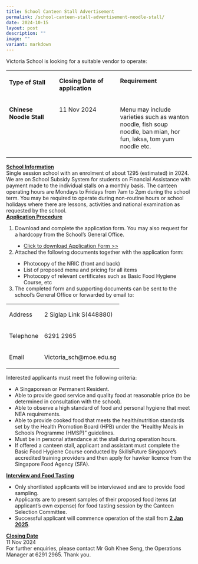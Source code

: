 ```yaml
---
title: School Canteen Stall Advertisement
permalink: /school-canteen-stall-advertisement-noodle-stall/
date: 2024-10-15
layout: post
description: ""
image: ""
variant: markdown
---
```

<p>Victoria School is  looking for a suitable vendor to operate:</p>
<table width="612" cellpadding="0" cellspacing="0" border="0">
  <tbody><tr>
    <td valign="top" width="162"><br>
      <strong>Type of Stall</strong></td>
    <td valign="top" width="197"><p><strong>Closing Date of application</strong></p></td>
    <td valign="top" width="253"><p><strong>Requirement</strong></p></td>
  </tr>
  <tr>
    <td valign="top" width="162"><p><strong>Chinese Noodle Stall</strong></p></td>
    <td valign="top" width="197"><p>11 Nov 2024</p></td>
    <td valign="top" width="253"><p>Menu may include varieties such as wanton noodle, fish    soup noodle, ban mian, hor fun, laksa, tom yum noodle etc.</p></td>
  </tr>
</tbody></table>
<p><strong><u>School Information</u></strong><strong> </strong> <br>
  Single session school  with an enrolment of about 1295 (estimated) in 2024. We are on School Subsidy  System for students on Financial Assistance with payment made to the individual  stalls on a monthly basis. The canteen operating hours are Mondays to Fridays  from 7am to 2pm during the school term. You may be required to operate during  non-routine hours or school holidays where there are lessons, activities and  national examination as requested by the school.<br>
  <strong><u>Application Procedure</u></strong><strong><u> </u></strong></p>
<ol type="1" start="1">
  <li>Download and complete the       application form. You may also request for a hardcopy from the School’s       General Office.</li>
  <ul type="disc">
    <li><a href="https://go.gov.sg/canteenstall">Click to download Application Form &gt;&gt;</a></li>
  </ul>
  <li>Attached the following documents       together with the application form:</li>
  <ul type="disc">
    <li>Photocopy of the NRIC (front and        back)</li>
    <li>List of proposed menu and        pricing for all items</li>
    <li>Photocopy of relevant        certificates such as Basic Food Hygiene Course, etc</li>
  </ul>
  <li>The completed form and supporting       documents can be sent to the school’s General Office or forwarded by email       to: </li>
</ol>
<table width="557" cellpadding="0" cellspacing="0" border="0">
  <tbody><tr>
    <td valign="top"><p>Address</p></td>
    <td valign="top"><p>2 Siglap Link S(448880)</p></td>
  </tr>
  <tr>
    <td valign="top"><p>Telephone</p></td>
    <td valign="top"><p>6291 2965</p></td>
  </tr>
  <tr>
    <td valign="top"><p>Email</p></td>
    <td valign="top"><p>Victoria_sch@moe.edu.sg</p></td>
  </tr>
</tbody></table>
<p>Interested applicants must meet the  following criteria: </p>
<ul type="disc">
  <li>A Singaporean or Permanent       Resident.</li>
  <li>Able to provide good service and       quality food at reasonable price (to be determined in consultation with       the school).</li>
  <li>Able to observe a high standard       of food and personal hygiene that meet NEA requirements.</li>
  <li>Able to provide cooked food that       meets the health/nutrition standards set by the Health Promotion Board       (HPB) under the “Healthy Meals in Schools Programme (HMSP)” guidelines.</li>
  <li>Must be in personal attendance at       the stall during operation hours.</li>
  <li>If offered a canteen stall,       applicant and assistant must complete the Basic Food Hygiene Course       conducted by SkillsFuture Singapore’s accredited training providers and       then apply for hawker licence from the Singapore Food Agency (SFA).</li>
</ul>
<p><strong><u>Interview and Food Tasting</u></strong><strong> </strong></p>
<ul type="disc">
  <li>Only shortlisted applicants will       be interviewed and are to provide food sampling.</li>
  <li>Applicants are to present samples       of their proposed food items (at applicant’s own expense) for food tasting       session by the Canteen Selection Committee.</li>
  <li>Successful applicant will       commence operation of the stall from <strong><u>2 Jan 2025</u></strong>.</li>
</ul>
<p><strong><u>Closing Date</u></strong><strong> </strong> <br>
  11 Nov 2024<br>
  For further enquiries,  please contact Mr Goh Khee Seng, the Operations Manager at 6291 2965. Thank  you.</p>